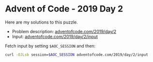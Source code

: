 # Advent of Code - 2019 Day 2
Here are my solutions to this puzzle.

* Problem description: [adventofcode.com/2019/day/2](https://adventofcode.com/2019/day/2)
* Input: [adventofcode.com/2019/day/2/input](https://adventofcode.com/2019/day/2/input)

Fetch input by setting `$AOC_SESSION` and then:
```bash
curl -OJLsb session=$AOC_SESSION adventofcode.com/2019/day/2/input
```
